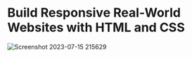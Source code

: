 # Build Responsive Real-World Websites with HTML and CSS
![Screenshot 2023-07-15 215629](https://github.com/YousefMaher179/Kalbonyan-Elmarsos/assets/106788176/4372ac01-7d0d-44fc-b740-cf64d25dfbbc)
